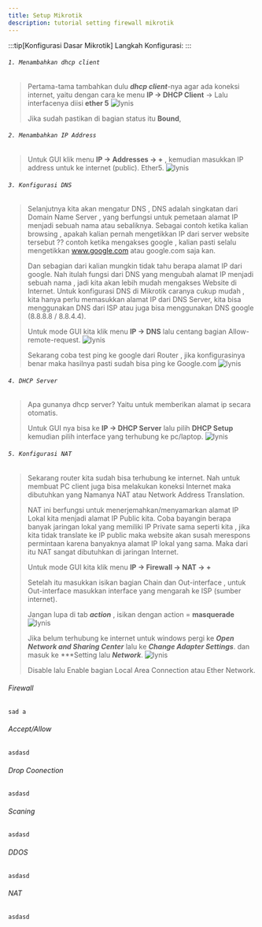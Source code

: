 ```yaml
---
title: Setup Mikrotik
description: tutorial setting firewall mikrotik
---
```


:::tip[Konfigurasi Dasar Mikrotik]
Langkah Konfigurasi:
:::

###### ```1. Menambahkan dhcp client```
> 
> Pertama-tama tambahkan dulu ***dhcp client***-nya agar ada koneksi internet, yaitu dengan cara ke menu **IP -> DHCP Client** -> Lalu interfacenya diisi **ether 5**
> ![lynis](/images/mikrotik/gambar1.webp "lynis")
> 
> Jika sudah pastikan di bagian status itu **Bound**,
>
###### ```2. Menambahkan IP Address```
> 
> Untuk GUI klik menu **IP -> Addresses -> +** , kemudian masukkan IP address untuk ke internet (public). Ether5.
> ![lynis](/images/mikrotik/gambar2.webp "lynis")
> 
> 
###### ```3. Konfigurasi DNS```
> 
> Selanjutnya kita akan mengatur DNS , DNS adalah singkatan dari Domain Name Server , yang berfungsi untuk pemetaan alamat IP menjadi sebuah nama atau sebaliknya. Sebagai contoh ketika kalian browsing , apakah kalian pernah mengetikkan IP dari server website tersebut ?? contoh ketika mengakses google , kalian pasti selalu mengetikkan www.google.com atau google.com saja kan.
> 
> Dan sebagian dari kalian mungkin tidak tahu berapa alamat IP dari google. Nah itulah fungsi dari DNS yang mengubah alamat IP menjadi sebuah nama , jadi kita akan lebih mudah mengakses Website di Internet. Untuk konfigurasi DNS di Mikrotik caranya cukup mudah , kita hanya perlu memasukkan alamat IP dari DNS Server, kita bisa menggunakan DNS dari ISP atau juga bisa menggunakan DNS google (8.8.8.8 / 8.8.4.4).
> 
> Untuk mode GUI kita klik menu **IP -> DNS** lalu centang bagian Allow-remote-request.
> ![lynis](/images/mikrotik/gambar3.webp "lynis")
>
> Sekarang coba test ping ke google dari Router , jika konfigurasinya benar maka hasilnya pasti sudah bisa ping ke Google.com
> ![lynis](/images/mikrotik/gambar4.webp "lynis")
>
###### ```4. DHCP Server```
> 
> Apa gunanya dhcp server? Yaitu untuk memberikan alamat ip secara otomatis.
> 
> Untuk GUI nya bisa ke **IP -> DHCP Server** lalu pilih **DHCP Setup** kemudian pilih interface yang terhubung ke pc/laptop.
> ![lynis](/images/mikrotik/gambar5.webp "lynis")
> 
> 
###### ```5. Konfigurasi NAT```
> 
> Sekarang router kita sudah bisa terhubung ke internet. Nah untuk membuat PC client juga bisa melakukan koneksi Internet maka dibutuhkan yang Namanya NAT atau Network Address Translation.
> 
> NAT ini berfungsi untuk menerjemahkan/menyamarkan alamat IP Lokal kita menjadi alamat IP Public kita. Coba bayangin berapa banyak jaringan lokal yang memiliki IP Private sama seperti kita , jika kita tidak translate ke IP public maka website akan susah merespons permintaan karena banyaknya alamat IP lokal yang sama. Maka dari itu NAT sangat dibutuhkan di jaringan Internet.
> 
> Untuk mode GUI kita klik menu **IP -> Firewall -> NAT -> +**
> 
> Setelah itu masukkan isikan bagian Chain dan Out-interface , untuk Out-interface masukkan interface yang mengarah ke ISP (sumber internet).
> 
> Jangan lupa di tab ***action*** , isikan dengan action = **masquerade**
> ![lynis](/images/mikrotik/gambar67.webp "lynis")
> 
> Jika belum terhubung ke internet untuk windows pergi ke ***Open Network and Sharing Center*** lalu ke ***Change Adapter Settings***. dan masuk ke ***Setting lalu ***Network***.
> ![lynis](/images/mikrotik/gambar7.webp "lynis")
> 
> Disable lalu Enable bagian Local Area Connection atau Ether Network.
> 

###### Firewall
```sad a```
###### Accept/Allow
```asdasd```
###### Drop Coonection
```asdasd```
###### Scaning
```asdasd```
###### DDOS
```asdasd```

###### NAT
```asdasd```

